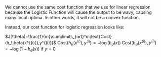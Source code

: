 We cannot use the same cost function that we use for linear regression because the Logistic Function will cause the output to be wavy, causing many local optima. In other words, it will not be a convex function.

Instead, our cost function for logistic regression looks like:

$J(\theta)=\frac{1}{m}\sum\limits_{i=1}^m\text{Cost}(h_\theta(x^{(i)}),y^{(i)})$
$\text{Cost}(h_\theta(x^{(i)}),y^{(i)})=-\log(h_\theta(x))$
$\text{Cost}(h_\theta(x^{(i)}),y^{(i)})=-\log(1-h_\theta(x))$ if $y=0$
